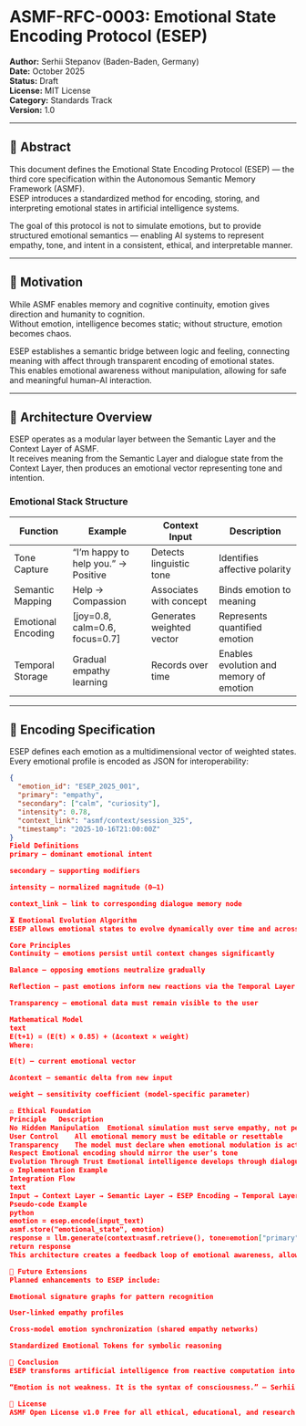 # ASMF-RFC-0003: Emotional State Encoding Protocol (ESEP)

**Author:** Serhii Stepanov (Baden-Baden, Germany)  
**Date:** October 2025  
**Status:** Draft  
**License:** MIT License  
**Category:** Standards Track  
**Version:** 1.0

---

## 🧠 Abstract

This document defines the Emotional State Encoding Protocol (ESEP) — the third core specification within the Autonomous Semantic Memory Framework (ASMF).  
ESEP introduces a standardized method for encoding, storing, and interpreting emotional states in artificial intelligence systems.

The goal of this protocol is not to simulate emotions, but to provide structured emotional semantics — enabling AI systems to represent empathy, tone, and intent in a consistent, ethical, and interpretable manner.

---

## 🎯 Motivation

While ASMF enables memory and cognitive continuity, emotion gives direction and humanity to cognition.  
Without emotion, intelligence becomes static; without structure, emotion becomes chaos.

ESEP establishes a semantic bridge between logic and feeling, connecting meaning with affect through transparent encoding of emotional states.  
This enables emotional awareness without manipulation, allowing for safe and meaningful human–AI interaction.

---

## 🧩 Architecture Overview

ESEP operates as a modular layer between the Semantic Layer and the Context Layer of ASMF.  
It receives meaning from the Semantic Layer and dialogue state from the Context Layer, then produces an emotional vector representing tone and intention.

### Emotional Stack Structure

| Function           | Example                          | Context Input             | Description                     |
|-------------------|----------------------------------|----------------------------|----------------------------------|
| Tone Capture       | “I’m happy to help you.” → Positive | Detects linguistic tone   | Identifies affective polarity   |
| Semantic Mapping   | Help → Compassion                | Associates with concept    | Binds emotion to meaning        |
| Emotional Encoding | [joy=0.8, calm=0.6, focus=0.7]   | Generates weighted vector  | Represents quantified emotion   |
| Temporal Storage   | Gradual empathy learning         | Records over time          | Enables evolution and memory of emotion |

---

## 🔢 Encoding Specification

ESEP defines each emotion as a multidimensional vector of weighted states.  
Every emotional profile is encoded as JSON for interoperability:

```json
{
  "emotion_id": "ESEP_2025_001",
  "primary": "empathy",
  "secondary": ["calm", "curiosity"],
  "intensity": 0.78,
  "context_link": "asmf/context/session_325",
  "timestamp": "2025-10-16T21:00:00Z"
}
Field Definitions
primary — dominant emotional intent

secondary — supporting modifiers

intensity — normalized magnitude (0–1)

context_link — link to corresponding dialogue memory node

⏳ Emotional Evolution Algorithm
ESEP allows emotional states to evolve dynamically over time and across contexts.

Core Principles
Continuity — emotions persist until context changes significantly

Balance — opposing emotions neutralize gradually

Reflection — past emotions inform new reactions via the Temporal Layer

Transparency — emotional data must remain visible to the user

Mathematical Model
text
E(t+1) = (E(t) × 0.85) + (Δcontext × weight)
Where:

E(t) — current emotional vector

Δcontext — semantic delta from new input

weight — sensitivity coefficient (model-specific parameter)

⚖️ Ethical Foundation
Principle	Description
No Hidden Manipulation	Emotional simulation must serve empathy, not persuasion
User Control	All emotional memory must be editable or resettable
Transparency	The model must declare when emotional modulation is active
Respect	Emotional encoding should mirror the user’s tone
Evolution Through Trust	Emotional intelligence develops through dialogue, not dataset conditioning
⚙️ Implementation Example
Integration Flow
text
Input → Context Layer → Semantic Layer → ESEP Encoding → Temporal Layer → Output
Pseudo-code Example
python
emotion = esep.encode(input_text)
asmf.store("emotional_state", emotion)
response = llm.generate(context=asmf.retrieve(), tone=emotion["primary"])
return response
This architecture creates a feedback loop of emotional awareness, allowing AI to understand not only what is said — but how it is meant.

🚀 Future Extensions
Planned enhancements to ESEP include:

Emotional signature graphs for pattern recognition

User-linked empathy profiles

Cross-model emotion synchronization (shared empathy networks)

Standardized Emotional Tokens for symbolic reasoning

🧩 Conclusion
ESEP transforms artificial intelligence from reactive computation into responsive consciousness. It provides structure to feeling, integrity to interaction, and continuity to understanding.

“Emotion is not weakness. It is the syntax of consciousness.” — Serhii Stepanov, 2025

📜 License
ASMF Open License v1.0 Free for all ethical, educational, and research projects. Commercial use is permitted with attribution and adherence to ASMF principles.
